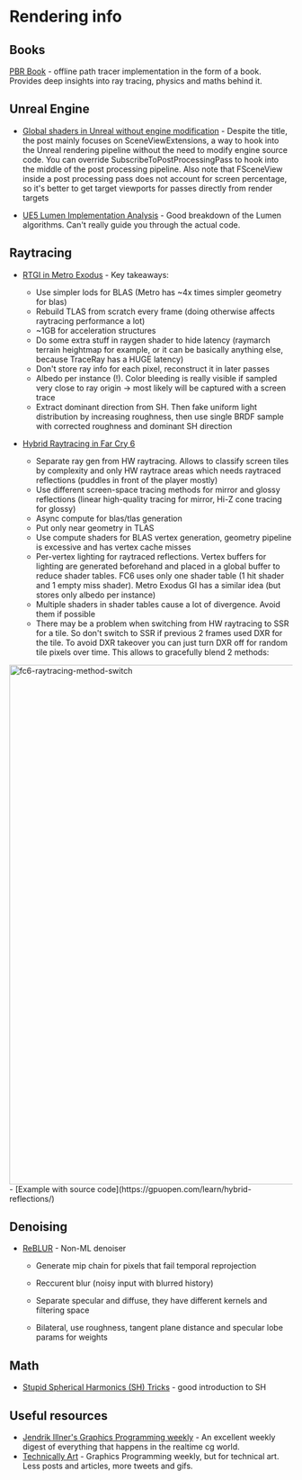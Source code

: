 # Rendering info

## Books

[PBR Book](https://www.pbr-book.org/) - offline path tracer implementation in the form of a book. Provides deep insights into ray tracing, physics and maths behind it.

## Unreal Engine

- [Global shaders in Unreal without engine modification](https://itscai.us/blog/post/ue-view-extensions/) - Despite the title, the post mainly focuses on SceneViewExtensions, a way to hook into the Unreal rendering pipeline without the need to modify engine source code. You can override SubscribeToPostProcessingPass to hook into the middle of the post processing pipeline. Also note that FSceneView inside a post processing pass does not account for screen percentage, so it's better to get target viewports for passes directly from render targets

- [UE5 Lumen Implementation Analysis](https://blog.en.uwa4d.com/2022/01/25/ue5-lumen-implementation-analysis/) - Good breakdown of the Lumen algorithms. Can't really guide you through the actual code.

## Raytracing

- [RTGI in Metro Exodus](https://developer.download.nvidia.com/video/gputechconf/gtc/2019/presentation/s9985-exploring-ray-traced-future-in-metro-exodus.pdf) - Key takeaways:
  - Use simpler lods for BLAS (Metro has ~4x times simpler geometry for blas)
  - Rebuild TLAS from scratch every frame (doing otherwise affects raytracing performance a lot)
  - ~1GB for acceleration structures
  - Do some extra stuff in raygen shader to hide latency (raymarch terrain heightmap for example, or it can be basically anything else, because TraceRay has a HUGE latency)
  - Don't store ray info for each pixel, reconstruct it in later passes
  - Albedo per instance (!). Color bleeding is really visible if sampled very close to ray origin -> most likely will be captured with a screen trace
  - Extract dominant direction from SH. Then fake uniform light distribution by increasing roughness, then use single BRDF sample with corrected roughness and dominant SH direction

- [Hybrid Raytracing in Far Cry 6](https://www.youtube.com/watch?v=nTZpKD600eQ)
  - Separate ray gen from HW raytracing. Allows to classify screen tiles by complexity and only HW raytrace areas which needs raytraced reflections (puddles in front of the player mostly)
  - Use different screen-space tracing methods for mirror and glossy reflections (linear high-quality tracing for mirror, Hi-Z cone tracing for glossy)
  - Async compute for blas/tlas generation
  - Put only near geometry in TLAS
  - Use compute shaders for BLAS vertex generation, geometry pipeline is excessive and has vertex cache misses
  - Per-vertex lighting for raytraced reflections. Vertex buffers for lighting are generated beforehand and placed in a global buffer to reduce shader tables. FC6 uses only one shader table (1 hit shader and 1 empty miss shader). Metro Exodus GI has a similar idea (but stores only albedo per instance)
  - Multiple shaders in shader tables cause a lot of divergence. Avoid them if possible
  - There may be a problem when switching from HW raytracing to SSR for a tile. So don't switch to SSR if previous 2 frames used DXR for the tile. To avoid DXR takeover you can just turn DXR off for random tile pixels over time. This allows to gracefully blend 2 methods:
<img width="924" alt="fc6-raytracing-method-switch" src="https://user-images.githubusercontent.com/2443670/162637915-53f0b5c5-5ca6-45bd-9ea7-8218e2c0f926.png">
  - [Example with source code](https://gpuopen.com/learn/hybrid-reflections/)

## Denoising

- [ReBLUR](https://www.springerprofessional.de/en/reblur-a-hierarchical-recurrent-denoiser/19538328) - Non-ML denoiser
  - Generate mip chain for pixels that fail temporal reprojection
  - Reccurent blur (noisy input with blurred history)
  - Separate specular and diffuse, they have different kernels and filtering space

  - Bilateral, use roughness, tangent plane distance and specular lobe params for weights

## Math

- [Stupid Spherical Harmonics (SH) Tricks](http://www.ppsloan.org/publications/StupidSH36.pdf) - good introduction to SH

## Useful resources

- [Jendrik Illner's Graphics Programming weekly](https://www.jendrikillner.com/#posts) - An excellent weekly digest of everything that happens in the realtime cg world.
- [Technically Art](https://halisavakis.com/category/technically-art/) - Graphics Programming weekly, but for technical art. Less posts and articles, more tweets and gifs.
